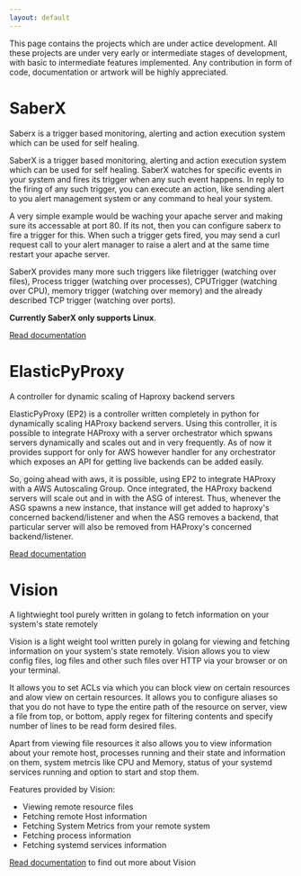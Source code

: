 ```yaml
---
layout: default
---
```


This page contains the projects which are under actice development. All these projects
are under very early or intermediate stages of development, with basic to intermediate
features implemented. Any contribution in form of code, documentation or artwork will
be highly appreciated.

# SaberX

Saberx is a trigger based monitoring, alerting and action execution system which can be used for self healing.

SaberX is a trigger based monitoring, alerting and action execution system which can be used for self healing. SaberX watches for specific events in your system and fires its trigger when any such event happens. In reply to the firing of any such trigger, you can execute an action, like sending alert to you alert management system or any command to heal your system.

A very simple example would be waching your apache server and making sure its accessable at port 80. If its not, then you can configure saberx to fire a trigger for this. When such a trigger gets fired, you may send a curl request call to your alert manager to raise a alert and at the same time restart your apache server.

SaberX provides many more such triggers like filetrigger (watching over files), Process trigger (watching over processes), CPUTrigger (watching over CPU), memory trigger (watching over memory) and the already described TCP trigger (watching over ports).

**Currently SaberX only supports Linux**.

[Read documentation](https://saberx.readthedocs.io/en/latest/)

# ElasticPyProxy

A controller for dynamic scaling of Haproxy backend servers 

ElasticPyProxy (EP2) is a controller written completely in python for dynamically scaling HAProxy backend servers. Using this controller, it is possible to integrate HAProxy with a server orchestrator which spwans servers dynamically and scales out and in very frequently. As of now it provides support for only for AWS however handler for any orchestrator which exposes an API for getting live backends can be added easily.

So, going ahead with aws, it is possible, using EP2 to integrate HAProxy with a AWS Autoscaling Group. Once integrated, the HAProxy backend servers will scale out and in with the ASG of interest. Thus, whenever the ASG spawns a new instance, that instance will get added to haproxy's concerned backend/listener and when the ASG removes a backend, that particular server will also be removed from HAProxy's concerned backend/listener.

[Read documentation](https://elasticpyproxy.readthedocs.io/en/latest/)

# Vision

A lightwieght tool purely written in golang to fetch information on your system's state remotely

Vision is a light weight tool written purely in golang for viewing and fetching information on your system's state remotely. Vision allows you to view config files, log files and other such files over HTTP via your browser or on your terminal.

It allows you to set ACLs via which you can block view on certain resources and alow view on certain resources. It allows you to configure aliases so that you do not have to type the entire path of the resource on server, view a file from top, or bottom, apply regex for filtering contents and specify number of lines to be read form desired files.

Apart from viewing file resources it also allows you to view information about your remote host, processes running and their state and information on them, system metrcis like CPU and Memory, status of your systemd services running and option to start and stop them.

Features provided by Vision:

- Viewing remote resource files
- Fetching remote Host information
- Fetching System Metrics from your remote system
- Fetching process information
- Fetching systemd services information

[Read documentation](https://github.com/LazyWolves/vision/blob/dev/README.md) to find out more about Vision

